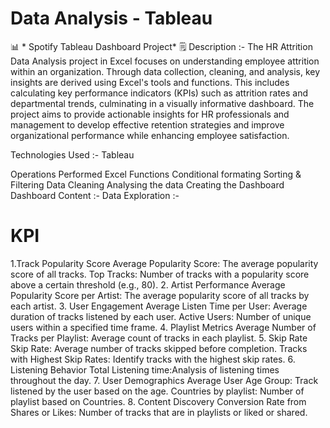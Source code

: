 # Data Analysis - Tableau
📊 * Spotify Tableau Dashboard Project*
🗒 Description :-
The HR Attrition Data Analysis project in Excel focuses on understanding employee attrition within an organization. Through data collection, cleaning, and analysis, key insights are derived using Excel's tools and functions. This includes calculating key performance indicators (KPIs) such as attrition rates and departmental trends, culminating in a visually informative dashboard. The project aims to provide actionable insights for HR professionals and management to develop effective retention strategies and improve organizational performance while enhancing employee satisfaction.

Technologies Used :-
Tableau

Operations Performed
Excel Functions
Conditional formating
Sorting & Filtering
Data Cleaning
Analysing the data
Creating the Dashboard
Dashboard Content :-
Data Exploration :-
# KPI
1.Track Popularity Score
Average Popularity Score: The average popularity score of all tracks.
Top Tracks: Number of tracks with a popularity score above a certain threshold (e.g., 80).
2. Artist Performance
Average Popularity Score per Artist: The average popularity score of all tracks by each artist.
3. User Engagement
Average Listen Time per User: Average duration of tracks listened by each user.
Active Users: Number of unique users within a specified time frame.
4. Playlist Metrics
Average Number of Tracks per Playlist: Average count of tracks in each playlist.
5. Skip Rate
Skip Rate: Average number of tracks skipped before completion.
Tracks with Highest Skip Rates: Identify tracks with the highest skip rates.
6. Listening Behavior
Total Listening time:Analysis of listening times throughout the day.
7. User Demographics
Average User Age Group: Track listened by the user based on the age. 
Countries by playlist: Number of playlist based on Countries. 
8. Content Discovery
Conversion Rate from Shares or Likes: Number of tracks that are in playlists or liked or shared.
